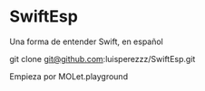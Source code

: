 # SwiftEsp
Una forma de entender Swift, en español

git clone git@github.com:luisperezzz/SwiftEsp.git

Empieza por MOLet.playground
